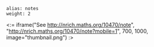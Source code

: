 ````
alias: notes
weight: 2
````

<:= iframe("See http://nrich.maths.org/10470/note", "http://nrich.maths.org/10470/note?mobile=1", 700, 1000, image="thumbnail.png") :>